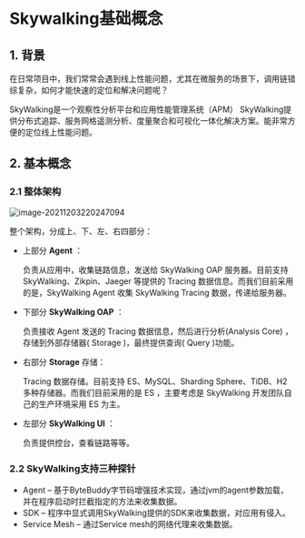 # Skywalking基础概念

## 1. 背景

在日常项目中，我们常常会遇到线上性能问题，尤其在微服务的场景下，调用链错综复杂，如何才能快速的定位和解决问题呢？

SkyWalking是一个观察性分析平台和应用性能管理系统（APM） SkyWalking提供分布式追踪、服务网格遥测分析、度量聚合和可视化一体化解决方案。能非常方便的定位线上性能问题。

## 2. 基本概念 

### 2.1 整体架构

![image-20211203220247094](https://zszblog.oss-cn-beijing.aliyuncs.com/zszblog/blogimage-master/image-20211203220247094.png)

整个架构，分成上、下、左、右四部分：

- 上部分 **Agent** ：

  负责从应用中，收集链路信息，发送给 SkyWalking OAP 服务器。目前支持 SkyWalking、Zikpin、Jaeger 等提供的 Tracing 数据信息。而我们目前采用的是，SkyWalking Agent 收集 SkyWalking Tracing 数据，传递给服务器。

- 下部分 **SkyWalking OAP** ：

  负责接收 Agent 发送的 Tracing 数据信息，然后进行分析(Analysis Core) ，存储到外部存储器( Storage )，最终提供查询( Query )功能。

- 右部分  **Storage** 存储：

  Tracing 数据存储。目前支持 ES、MySQL、Sharding Sphere、TiDB、H2 多种存储器。而我们目前采用的是 ES ，主要考虑是 SkyWalking 开发团队自己的生产环境采用 ES 为主。

- 左部分 **SkyWalking UI** ：

  负责提供控台，查看链路等等。

### 2.2 SkyWalking支持三种探针 

- Agent – 基于ByteBuddy字节码增强技术实现，通过jvm的agent参数加载，并在程序启动时拦截指定的方法来收集数据。
- SDK – 程序中显式调用SkyWalking提供的SDK来收集数据，对应用有侵入。
- Service Mesh – 通过Service mesh的网络代理来收集数据。



